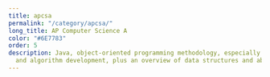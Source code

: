 ```yaml
---
title: apcsa
permalink: "/category/apcsa/"
long_title: AP Computer Science A
color: "#6E7783"
order: 5
description: Java, object-oriented programming methodology, especially problem solving
  and algorithm development, plus an overview of data structures and abstraction.
---
```


